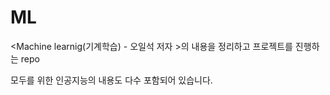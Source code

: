 # ML
&lt;Machine learnig(기계학습) - 오일석 저자 >의 내용을 정리하고 프로젝트를 진행하는 repo

모두를 위한 인공지능의 내용도 다수 포함되어 있습니다.
